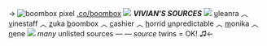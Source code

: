 -> ![boombox pixel](https://i.imgur.com/Q5tpqsn.gif) [.co/boombox](boombox) 
 [![](https://media.discordapp.net/attachments/1041941203425427549/1141294562359390318/Untitled1738_20230816045655.png)](https://twitter.com/phighta?s=20)
***VIVIAN'S SOURCES*** 
![](https://media.discordapp.net/attachments/1041941203425427549/1141502295012540436/Untitled1746_20230816184221.PNG)
[u]()leanra ︿ [v]()inestaff ︿ [z]()uka
[b]()oombox ︿ [c]()ashier ︿ [h]()orrid
[u]()npredictable ︿ [m]()onika  ︿ [n]()ene
![](https://media.discordapp.net/attachments/1065781217678594148/1075643787071729724/image0.jpg)
*many* unlisted sources —
— *source* twins = OK! ♫<-